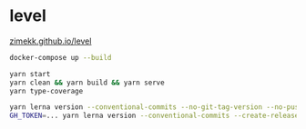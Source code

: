 # level

[zimekk.github.io/level](https://zimekk.github.io/level/)

```sh
docker-compose up --build
```

```sh
yarn start
yarn clean && yarn build && yarn serve
yarn type-coverage
```

```sh
yarn lerna version --conventional-commits --no-git-tag-version --no-push
GH_TOKEN=... yarn lerna version --conventional-commits --create-release github --message 'chore(release): publish'
```
